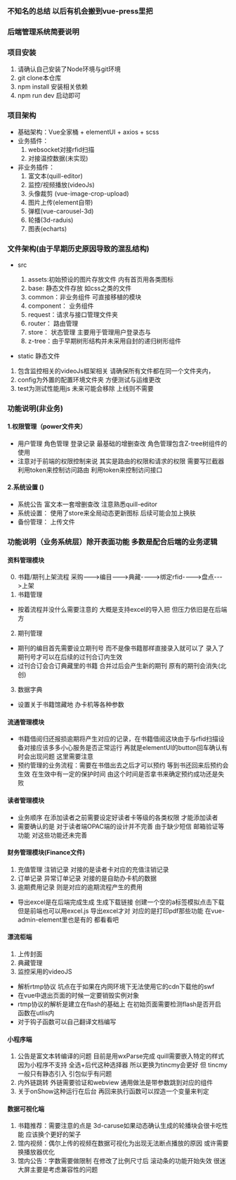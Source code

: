 ### 不知名的总结 以后有机会搬到vue-press里把

### 后端管理系统简要说明
### 项目安装
1. 请确认自己安装了Node环境与git环境
2. git clone本仓库
3. npm install 安装相关依赖 
4. npm run dev 启动即可
### 项目架构
+ 基础架构：Vue全家桶 + elementUI + axios + scss
+ 业务插件：
    1. websocket对接rfid扫描
    2. 对接温控数据(未实现)
+ 非业务插件：
    1. 富文本(quill-editor) 
    2. 监控/视频播放(videoJs) 
    3. 头像裁剪 (vue-image-crop-upload)
    4. 图片上传(element自带)
    5. 弹框(vue-carousel-3d)
    6. 轮播(3d-raduis)
    7. 图表(echarts)
### 文件架构(由于早期历史原因导致的混乱结构)
+ src
    1. assets:初始预设的图片存放文件 内有首页用各类图标
    2. base: 静态文件存放 如css之类的文件
    3. common：非业务组件 可直接移植的模块
    4. component： 业务组件
    5. request：请求与接口管理文件夹
    6. router： 路由管理
    7. store： 状态管理 主要用于管理用户登录态与
    8. z-tree：由于早期树形结构并未采用自封的递归树形组件

+ static 静态文件 
1. 包含监控相关的videoJs框架相关 请确保所有文件都在同一个文件夹内，
2. config为外置的配置环境文件夹 方便测试与运维更改 
3. test为测试性能用js 未来可能会移除 上线则不需要

### 功能说明(非业务)
#### 1.权限管理（power文件夹）
+ 用户管理 角色管理 登录记录 最基础的增删查改 角色管理包含Z-tree树组件的使用
+ 注意对于前端的权限控制来说 其实是路由的权限和请求的权限 需要写拦截器 利用token来控制访问路由 利用token来控制访问接口

#### 2.系统设置 ()
+ 系统公告 富文本一套增删查改 注意熟悉quill-editor
+ 系统设置： 使用了store来全局动态更新图标 后续可能会加上换肤
+ 备份管理： 上传文件 

### 功能说明（业务系统层）除开表面功能 多数是配合后端的业务逻辑

#### 资料管理模块
0. 书籍/期刊上架流程 采购--->编目--->典藏---->绑定rfid---->盘点--->上架
1. 书籍管理
+ 按着流程并没什么需要注意的 大概是支持excel的导入把 但压力依旧是在后端方
2. 期刊管理
+  期刊的编目首先需要设立期刊号 而不是像书籍那样直接录入就可以了 录入了期刊号才可以在后续的过刊合订内生效
+ 过刊合订会合订典藏里的书籍 合并过后会产生新的期刊 原有的期刊会消失(北创)

3. 数据字典
+ 设置关于书籍馆藏地 办卡机等各种参数

#### 流通管理模块
+ 书籍借阅归还报损逾期将产生对应的记录，在书籍借阅这块由于与rfid扫描设备对接应该多多小心服务是否正常运行 再就是elementUI的button回车确认有时会出现问题 这里需要注意
+ 预约管理的业务流程：需要在书借出去之后才可以预约 等到书还回来后预约会生效 在生效中有一定的保护时间 由这个时间是否拿书来确定预约成功还是失败

#### 读者管理模块
+ 业务顺序 在添加读者之前需要设定好读者卡等级的各类权限 才能添加读者
+ 需要确认的是 对于读者端OPAC端的设计并不完善 由于缺少短信 邮箱验证等功能 对这些功能还未完善
#### 财务管理模块(Finance文件)
1. 充值管理 注销记录 对接的是读者卡对应的充值注销记录
2. 订单记录 异常订单记录 对接的是自助办卡机的数据
3. 逾期费用记录 则是对应的逾期流程产生的费用
+ 导出excel是在后端完成生成 生成下载链接 创建一个空的a标签模拟点击下载 但是前端也可以用excel.js 导出excel才对 对应的是打印pdf那些功能 在vue-admin-element里也是有的 都看看吧

#### 漂流柜端
1. 上传封面
2. 典藏管理 
3. 监控采用的videoJS 
+ 解析rtmp协议 坑点在于如果在内网环境下无法使用它的cdn下载他的swf 
+ 在vue中退出页面的时候一定要销毁实例对象 
+ rtmp协议的解析是建立在flash的基础上 在初始页面需要检测flash是否开启 函数在utlis内
+ 对于钩子函数可以自己翻译文档编写

#### 小程序端
1. 公告是富文本转编译的问题 目前是用wxParse完成 quill需要嵌入特定的样式 因为小程序不支持 全选+后代这种选择器 所以更换为tincmy会更好 但 tincmy一般只有静态引入 引包似乎有问题
2. 内外链跳转 外链需要验证和webview 通用做法是带参数跳到对应的组件
3. 关于onShow这种运行在后台 再回来执行函数可以捏造一个变量来判定

#### 数据可视化端
1. 书籍推荐：需要注意的点是 3d-caruse如果动态确认生成的轮播块会很卡吃性能 应该换个更好的架子
2. 馆内视频：偶尔上传的视频在数据可视化为出现无法断点播放的原因 或许需要换播放器优化
3. 馆内公告：字数需要做限制 在修改了比例尺寸后 滚动条的功能开始失效 很迷 大屏主要是考虑兼容性的问题


